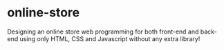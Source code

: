 # online-store
Designing an online store web programming for both front-end and back-end using only HTML, CSS and Javascript without any extra library!
